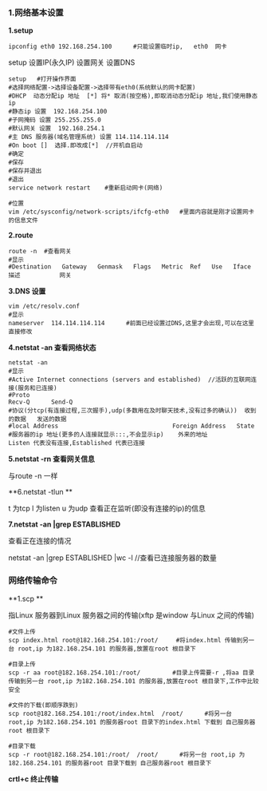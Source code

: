 ### 1.网络基本设置

**1.setup**

```shell
ipconfig eth0 192.168.254.100      #只能设置临时ip,   eth0  网卡
```

setup 设置IP(永久IP)  设置网关 设置DNS

```shell
setup   #打开操作界面
#选择网络配置->选择设备配置->选择带有eth0(系统默认的网卡配置)
#DHCP  动态分配ip 地址  [*] 将* 取消(按空格),即取消动态分配ip 地址,我们使用静态ip 
#静态ip 设置  192.168.254.100 
#子网掩码 设置 255.255.255.0
#默认网关 设置  192.168.254.1
#主 DNS 服务器(域名管理系统) 设置 114.114.114.114
#On boot []  选择.即改成[*]  //开机自启动
#确定
#保存
#保存并退出
#退出
service network restart    #重新启动网卡(网络)
```

```shell
#位置
vim /etc/sysconfig/network-scripts/ifcfg-eth0   #里面内容就是刚才设置网卡的信息文件
```

**2.route**

```shell
route -n  #查看网关
#显示
#Destination   Gateway   Genmask   Flags   Metric  Ref   Use   Iface
描述           网关 
```

**3.DNS 设置**

```shell
vim /etc/resolv.conf  
#显示
nameserver  114.114.114.114      #前面已经设置过DNS,这里才会出现,可以在这里直接修改
```

**4.netstat -an 查看网络状态**

```shell
netstat -an
#显示
#Active Internet connections (servers and established)  //活跃的互联网连接(服务和已连接)
#Proto  			                                                 Recv-Q      Send-Q  
#协议(分tcp(有连接过程,三次握手),udp(多数用在及时聊天技术,没有过多的确认))  收到的数据   发送的数据
#local Address 								  Foreign Address   State
#服务器的ip 地址(更多的人连接就显示:::,不会显示ip)    外来的地址			Listen 代表没有连接,Established 代表已连接
```

**5.netstat -rn 查看网关信息**

与route -n 一样

**6.netstat -tlun   **

t 为tcp  l 为listen  u 为udp   查看正在监听(即没有连接的ip)的信息

**7.netstat -an |grep ESTABLISHED**

查看正在连接的情况

netstat -an |grep ESTABLISHED |wc  -l      //查看已连接服务器的数量

### 网络传输命令

**1.scp **

指Linux 服务器到Linux 服务器之间的传输(xftp 是window 与Linux 之间的传输)

```shell
#文件上传
scp index.html root@182.168.254.101:/root/     #将index.html 传输到另一台 root,ip 为182.168.254.101 的服务器,放置在root 根目录下

#目录上传
scp -r aa root@182.168.254.101:/root/         #目录上传需要-r ,将aa 目录传输到另一台 root,ip 为182.168.254.101 的服务器,放置在root 根目录下,工作中比较安全
```

```shell
#文件的下载(即顺序跌到)
scp root@182.168.254.101:/root/index.html  /root/      #将另一台 root,ip 为182.168.254.101 的服务器root 目录下的index.html 下载到 自己服务器root 根目录下

#目录下载
scp -r root@182.168.254.101:/root/  /root/      #将另一台 root,ip 为182.168.254.101 的服务器root 目录下载到 自己服务器root 根目录下
```

**crtl+c 终止传输**


